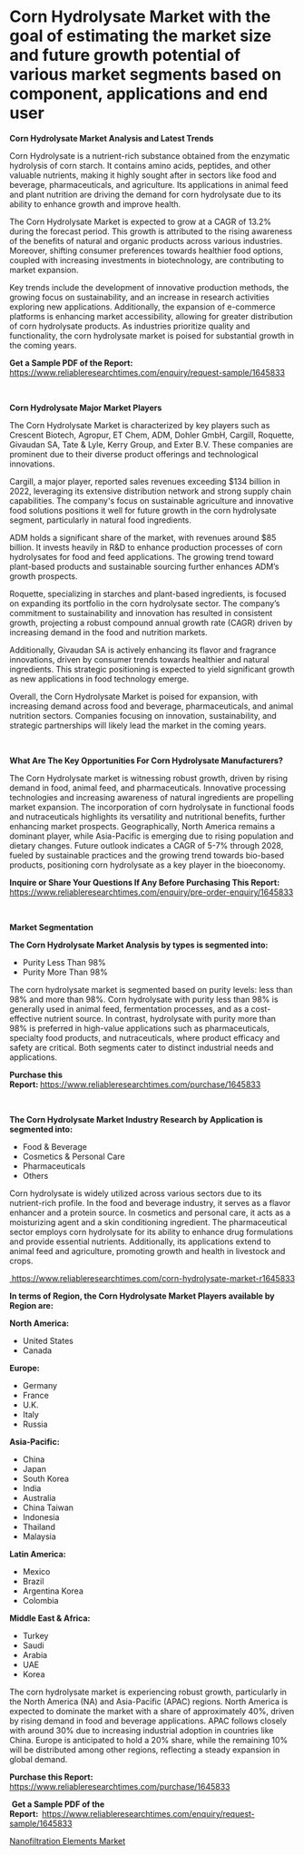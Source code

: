 <p><h1>Corn Hydrolysate Market with the goal of estimating the market size and future growth potential of various market segments based on component, applications and end user</h1></p><p><strong>Corn Hydrolysate Market Analysis and Latest Trends</strong></p>
<p><p>Corn Hydrolysate is a nutrient-rich substance obtained from the enzymatic hydrolysis of corn starch. It contains amino acids, peptides, and other valuable nutrients, making it highly sought after in sectors like food and beverage, pharmaceuticals, and agriculture. Its applications in animal feed and plant nutrition are driving the demand for corn hydrolysate due to its ability to enhance growth and improve health.</p><p>The Corn Hydrolysate Market is expected to grow at a CAGR of 13.2% during the forecast period. This growth is attributed to the rising awareness of the benefits of natural and organic products across various industries. Moreover, shifting consumer preferences towards healthier food options, coupled with increasing investments in biotechnology, are contributing to market expansion. </p><p>Key trends include the development of innovative production methods, the growing focus on sustainability, and an increase in research activities exploring new applications. Additionally, the expansion of e-commerce platforms is enhancing market accessibility, allowing for greater distribution of corn hydrolysate products. As industries prioritize quality and functionality, the corn hydrolysate market is poised for substantial growth in the coming years.</p></p>
<p><strong>Get a Sample PDF of the Report:&nbsp;</strong> <a href="https://www.reliableresearchtimes.com/enquiry/request-sample/1645833?utm_campaign=2774&utm_medium=2&utm_source=Github&utm_content=ia&utm_term=29032025&utm_id=corn-hydrolysate">https://www.reliableresearchtimes.com/enquiry/request-sample/1645833</a></p>
<p>&nbsp;</p>
<p><strong>Corn Hydrolysate Major Market Players</strong></p>
<p><p>The Corn Hydrolysate Market is characterized by key players such as Crescent Biotech, Agropur, ET Chem, ADM, Dohler GmbH, Cargill, Roquette, Givaudan SA, Tate & Lyle, Kerry Group, and Exter B.V. These companies are prominent due to their diverse product offerings and technological innovations.</p><p>Cargill, a major player, reported sales revenues exceeding $134 billion in 2022, leveraging its extensive distribution network and strong supply chain capabilities. The company's focus on sustainable agriculture and innovative food solutions positions it well for future growth in the corn hydrolysate segment, particularly in natural food ingredients.</p><p>ADM holds a significant share of the market, with revenues around $85 billion. It invests heavily in R&D to enhance production processes of corn hydrolysates for food and feed applications. The growing trend toward plant-based products and sustainable sourcing further enhances ADM’s growth prospects.</p><p>Roquette, specializing in starches and plant-based ingredients, is focused on expanding its portfolio in the corn hydrolysate sector. The company’s commitment to sustainability and innovation has resulted in consistent growth, projecting a robust compound annual growth rate (CAGR) driven by increasing demand in the food and nutrition markets.</p><p>Additionally, Givaudan SA is actively enhancing its flavor and fragrance innovations, driven by consumer trends towards healthier and natural ingredients. This strategic positioning is expected to yield significant growth as new applications in food technology emerge.</p><p>Overall, the Corn Hydrolysate Market is poised for expansion, with increasing demand across food and beverage, pharmaceuticals, and animal nutrition sectors. Companies focusing on innovation, sustainability, and strategic partnerships will likely lead the market in the coming years.</p></p>
<p>&nbsp;</p>
<p><strong>What Are The Key Opportunities For Corn Hydrolysate Manufacturers?</strong></p>
<p><p>The Corn Hydrolysate market is witnessing robust growth, driven by rising demand in food, animal feed, and pharmaceuticals. Innovative processing technologies and increasing awareness of natural ingredients are propelling market expansion. The incorporation of corn hydrolysate in functional foods and nutraceuticals highlights its versatility and nutritional benefits, further enhancing market prospects. Geographically, North America remains a dominant player, while Asia-Pacific is emerging due to rising population and dietary changes. Future outlook indicates a CAGR of 5-7% through 2028, fueled by sustainable practices and the growing trend towards bio-based products, positioning corn hydrolysate as a key player in the bioeconomy.</p></p>
<p><strong>Inquire or Share Your Questions If Any Before Purchasing This Report:</strong> <a href="https://www.reliableresearchtimes.com/enquiry/pre-order-enquiry/1645833?utm_campaign=2774&utm_medium=2&utm_source=Github&utm_content=ia&utm_term=29032025&utm_id=corn-hydrolysate">https://www.reliableresearchtimes.com/enquiry/pre-order-enquiry/1645833</a></p>
<p>&nbsp;</p>
<p><strong>Market Segmentation</strong></p>
<p><strong>The Corn Hydrolysate Market Analysis by types is segmented into:</strong></p>
<p><ul><li>Purity Less Than 98%</li><li>Purity More Than 98%</li></ul></p>
<p><p>The corn hydrolysate market is segmented based on purity levels: less than 98% and more than 98%. Corn hydrolysate with purity less than 98% is generally used in animal feed, fermentation processes, and as a cost-effective nutrient source. In contrast, hydrolysate with purity more than 98% is preferred in high-value applications such as pharmaceuticals, specialty food products, and nutraceuticals, where product efficacy and safety are critical. Both segments cater to distinct industrial needs and applications.</p></p>
<p><strong>Purchase this Report:&nbsp;</strong><a href="https://www.reliableresearchtimes.com/purchase/1645833?utm_campaign=2774&utm_medium=2&utm_source=Github&utm_content=ia&utm_term=29032025&utm_id=corn-hydrolysate">https://www.reliableresearchtimes.com/purchase/1645833</a></p>
<p>&nbsp;</p>
<p><strong>The Corn Hydrolysate Market Industry Research by Application is segmented into:</strong></p>
<p><ul><li>Food & Beverage</li><li>Cosmetics & Personal Care</li><li>Pharmaceuticals</li><li>Others</li></ul></p>
<p><p>Corn hydrolysate is widely utilized across various sectors due to its nutrient-rich profile. In the food and beverage industry, it serves as a flavor enhancer and a protein source. In cosmetics and personal care, it acts as a moisturizing agent and a skin conditioning ingredient. The pharmaceutical sector employs corn hydrolysate for its ability to enhance drug formulations and provide essential nutrients. Additionally, its applications extend to animal feed and agriculture, promoting growth and health in livestock and crops.</p></p>
<p><a href="https://www.reliableresearchtimes.com/corn-hydrolysate-market-r1645833?utm_campaign=2774&utm_medium=2&utm_source=Github&utm_content=ia&utm_term=29032025&utm_id=corn-hydrolysate">&nbsp;https://www.reliableresearchtimes.com/corn-hydrolysate-market-r1645833</a></p>
<p><strong>In terms of Region, the Corn Hydrolysate Market Players available by Region are:</strong></p>
<p>
    <p> <strong> North America: </strong>
        <ul>
            <li>United States</li>
            <li>Canada</li>
        </ul>
        </p> 
    <p> <strong> Europe: </strong>
        <ul>
            <li>Germany</li>
            <li>France</li>
            <li>U.K.</li>
            <li>Italy</li>
            <li>Russia</li>
        </ul>
        </p> 
    <p> <strong> Asia-Pacific: </strong>
        <ul>
            <li>China</li>
            <li>Japan</li>
            <li>South Korea</li>
            <li>India</li>
            <li>Australia</li>
            <li>China Taiwan</li>
            <li>Indonesia</li>
            <li>Thailand</li>
            <li>Malaysia</li>
        </ul>
        </p> 
    <p> <strong> Latin America: </strong>
        <ul>
            <li>Mexico</li>
            <li>Brazil</li>
            <li>Argentina Korea</li>
            <li>Colombia</li>
        </ul>
        </p> 
    <p> <strong> Middle East & Africa: </strong>
        <ul>
            <li>Turkey</li>
            <li>Saudi</li>
            <li>Arabia</li>
            <li>UAE</li>
            <li>Korea</li>
        </ul>
    </p>
    </p>
<p><p>The corn hydrolysate market is experiencing robust growth, particularly in the North America (NA) and Asia-Pacific (APAC) regions. North America is expected to dominate the market with a share of approximately 40%, driven by rising demand in food and beverage applications. APAC follows closely with around 30% due to increasing industrial adoption in countries like China. Europe is anticipated to hold a 20% share, while the remaining 10% will be distributed among other regions, reflecting a steady expansion in global demand.</p></p>
<p><strong>Purchase this Report: </strong><a href="https://www.reliableresearchtimes.com/purchase/1645833?utm_campaign=2774&utm_medium=2&utm_source=Github&utm_content=ia&utm_term=29032025&utm_id=corn-hydrolysate">https://www.reliableresearchtimes.com/purchase/1645833</a></p>
<p>&nbsp;<strong>Get a Sample PDF of the Report:&nbsp;&nbsp;</strong><a href="https://www.reliableresearchtimes.com/enquiry/request-sample/1645833?utm_campaign=2774&utm_medium=2&utm_source=Github&utm_content=ia&utm_term=29032025&utm_id=corn-hydrolysate">https://www.reliableresearchtimes.com/enquiry/request-sample/1645833</a></p>
<p><strong></strong></p>
<p><p><a href="https://github.com/abedlagagica4/Market-Research-Report-List-1/blob/main/nanofiltration-elements-market.md?utm_campaign=2774&utm_medium=2&utm_source=Github&utm_content=ia&utm_term=29032025&utm_id=corn-hydrolysate">Nanofiltration Elements Market</a></p></p>